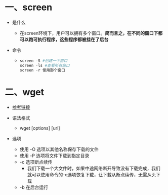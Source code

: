 # 一、screen 

- 是什么

  - 在screen环境下，用户可以拥有多个窗口。**简而言之，在不同的窗口下都可以跑可执行程序，这些程序都被挂在了后台**

- 命令

  - ```python
    screen -S #创建一个窗口
    screen -ls #查看所有窗口
    screen -r 使用那个窗口
    
    ```

    

# 二、wget

- [参考链接](https://baijiahao.baidu.com/s?id=1715589159640466321&wfr=spider&for=pc)

- 语法格式
  - wget [options] [url]
- 选项
  - 使用 -O 选项以其他名称保存下载的文件
  - 使用 -P 选项将文件下载到指定目录
  - -c 选项断点续传
    - 我们下载一个大文件时，如果中途网络断开导致没有下载完成，我们就可以使用命令的-c选项恢复下载，让下载从断点续传，无需从头下载
  - -b 在后台运行

